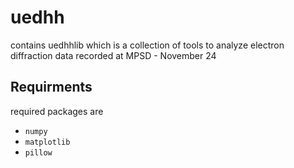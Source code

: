 # uedhh

contains uedhhlib which is a collection of tools to analyze electron diffraction data recorded at MPSD - November 24

## Requirments

required packages are

- ```numpy```
- ```matplotlib```
- ```pillow```